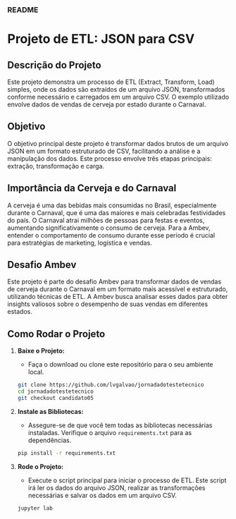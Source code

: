### README

# Projeto de ETL: JSON para CSV

## Descrição do Projeto

Este projeto demonstra um processo de ETL (Extract, Transform, Load) simples, onde os dados são extraídos de um arquivo JSON, transformados conforme necessário e carregados em um arquivo CSV. O exemplo utilizado envolve dados de vendas de cerveja por estado durante o Carnaval.

## Objetivo

O objetivo principal deste projeto é transformar dados brutos de um arquivo JSON em um formato estruturado de CSV, facilitando a análise e a manipulação dos dados. Este processo envolve três etapas principais: extração, transformação e carga.

## Importância da Cerveja e do Carnaval

A cerveja é uma das bebidas mais consumidas no Brasil, especialmente durante o Carnaval, que é uma das maiores e mais celebradas festividades do país. O Carnaval atrai milhões de pessoas para festas e eventos, aumentando significativamente o consumo de cerveja. Para a Ambev, entender o comportamento de consumo durante esse período é crucial para estratégias de marketing, logística e vendas.

## Desafio Ambev

Este projeto é parte do desafio Ambev para transformar dados de vendas de cerveja durante o Carnaval em um formato mais acessível e estruturado, utilizando técnicas de ETL. A Ambev busca analisar esses dados para obter insights valiosos sobre o desempenho de suas vendas em diferentes estados.

## Como Rodar o Projeto

1. **Baixe o Projeto:**
   - Faça o download ou clone este repositório para o seu ambiente local.

   ```bash
   git clone https://github.com/lvgalvao/jornadadotestetecnico
   cd jornadadotestetecnico
   git checkout candidato05
   ```

2. **Instale as Bibliotecas:**
   - Assegure-se de que você tem todas as bibliotecas necessárias instaladas. Verifique o arquivo `requirements.txt` para as dependências.

   ```bash
   pip install -r requirements.txt
   ```

3. **Rode o Projeto:**
   - Execute o script principal para iniciar o processo de ETL. Este script irá ler os dados do arquivo JSON, realizar as transformações necessárias e salvar os dados em um arquivo CSV.

   ```bash
   jupyter lab
   ```